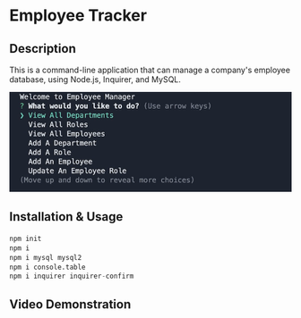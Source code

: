 # Employee Tracker

## Description
This is a command-line application that can manage a company's employee database, using Node.js, Inquirer, and MySQL.

![screenshot](assets/images/Screenshot%202023-03-16%20at%2012.29.28%20PM.png)

## Installation & Usage
  ```python
  npm init
  npm i
  npm i mysql mysql2
  npm i console.table
  npm i inquirer inquirer-confirm
  ```
## Video Demonstration